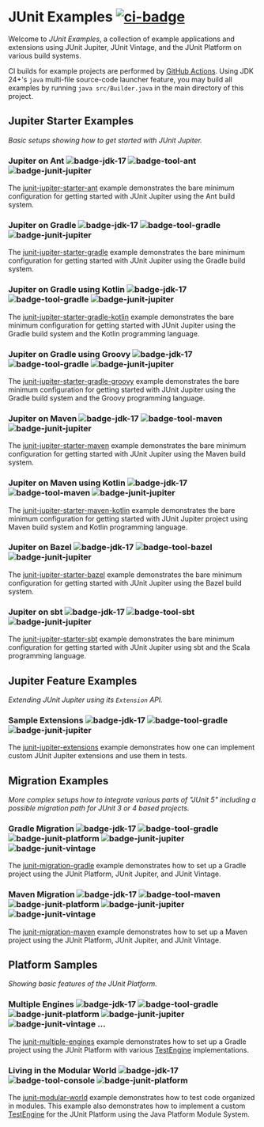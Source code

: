# JUnit Examples [![ci-badge]][ci-actions]

Welcome to _JUnit Examples_, a collection of example applications and extensions
using JUnit Jupiter, JUnit Vintage, and the JUnit Platform on various build systems.

CI builds for example projects are performed by [GitHub Actions][ci-actions]. Using JDK 24+'s
`java` multi-file source-code launcher feature, you may build all examples by running
`java src/Builder.java` in the main directory of this project.

## Jupiter Starter Examples

_Basic setups showing how to get started with JUnit Jupiter._

### Jupiter on Ant ![badge-jdk-17] ![badge-tool-ant] ![badge-junit-jupiter]

The [junit-jupiter-starter-ant] example demonstrates the bare minimum configuration for
getting started with JUnit Jupiter using the Ant build system.

### Jupiter on Gradle ![badge-jdk-17] ![badge-tool-gradle] ![badge-junit-jupiter]

The [junit-jupiter-starter-gradle] example demonstrates the bare minimum configuration for
getting started with JUnit Jupiter using the Gradle build system.

### Jupiter on Gradle using Kotlin ![badge-jdk-17] ![badge-tool-gradle] ![badge-junit-jupiter]

The [junit-jupiter-starter-gradle-kotlin] example demonstrates the bare minimum
configuration for getting started with JUnit Jupiter using the Gradle build system and the
Kotlin programming language.

### Jupiter on Gradle using Groovy ![badge-jdk-17] ![badge-tool-gradle] ![badge-junit-jupiter]

The [junit-jupiter-starter-gradle-groovy] example demonstrates the bare minimum
configuration for getting started with JUnit Jupiter using the Gradle build system and the
Groovy programming language.

### Jupiter on Maven ![badge-jdk-17] ![badge-tool-maven] ![badge-junit-jupiter]

The [junit-jupiter-starter-maven] example demonstrates the bare minimum configuration for
getting started with JUnit Jupiter using the Maven build system.

### Jupiter on Maven using Kotlin ![badge-jdk-17] ![badge-tool-maven] ![badge-junit-jupiter]

The [junit-jupiter-starter-maven-kotlin] example demonstrates the bare minimum configuration for
getting started with JUnit Jupiter project using Maven build system and Kotlin programming language.

### Jupiter on Bazel ![badge-jdk-17] ![badge-tool-bazel] ![badge-junit-jupiter]

The [junit-jupiter-starter-bazel] example demonstrates the bare minimum configuration for
getting started with JUnit Jupiter using the Bazel build system.

### Jupiter on sbt ![badge-jdk-17] ![badge-tool-sbt] ![badge-junit-jupiter]

The [junit-jupiter-starter-sbt] example demonstrates the bare minimum configuration for
getting started with JUnit Jupiter using sbt and the Scala programming language.

## Jupiter Feature Examples

_Extending JUnit Jupiter using its `Extension` API._

### Sample Extensions ![badge-jdk-17] ![badge-tool-gradle] ![badge-junit-jupiter]

The [junit-jupiter-extensions] example demonstrates how one can implement custom
JUnit Jupiter extensions and use them in tests.


## Migration Examples

_More complex setups how to integrate various parts of "JUnit 5" including a
possible migration path for JUnit 3 or 4 based projects._

### Gradle Migration ![badge-jdk-17] ![badge-tool-gradle] ![badge-junit-platform] ![badge-junit-jupiter] ![badge-junit-vintage]

The [junit-migration-gradle] example demonstrates how to set up a Gradle project
using the JUnit Platform, JUnit Jupiter, and JUnit Vintage.

### Maven Migration ![badge-jdk-17] ![badge-tool-maven] ![badge-junit-platform] ![badge-junit-jupiter] ![badge-junit-vintage]

The [junit-migration-maven] example demonstrates how to set up a Maven project
using the JUnit Platform, JUnit Jupiter, and JUnit Vintage.


## Platform Samples
_Showing basic features of the JUnit Platform._

### Multiple Engines ![badge-jdk-17] ![badge-tool-gradle] ![badge-junit-platform] ![badge-junit-jupiter] ![badge-junit-vintage] ...

The [junit-multiple-engines] example demonstrates how to set up a Gradle project
using the JUnit Platform with various [TestEngine][guide-custom-engine] implementations.

### Living in the Modular World ![badge-jdk-17] ![badge-tool-console] ![badge-junit-platform]

The [junit-modular-world] example demonstrates how to test code organized in modules.
This example also demonstrates how to implement a custom [TestEngine][guide-custom-engine]
for the JUnit Platform using the Java Platform Module System.

[junit-jupiter-extensions]: junit-jupiter-extensions
[junit-jupiter-starter-ant]: junit-jupiter-starter-ant
[junit-jupiter-starter-gradle]: junit-jupiter-starter-gradle
[junit-jupiter-starter-gradle-groovy]: junit-jupiter-starter-gradle-groovy
[junit-jupiter-starter-gradle-kotlin]: junit-jupiter-starter-gradle-kotlin
[junit-jupiter-starter-maven]: junit-jupiter-starter-maven
[junit-jupiter-starter-maven-kotlin]: junit-jupiter-starter-maven-kotlin
[junit-jupiter-starter-bazel]: junit-jupiter-starter-bazel
[junit-jupiter-starter-sbt]: junit-jupiter-starter-sbt
[junit-migration-gradle]: junit-migration-gradle
[junit-migration-maven]: junit-migration-maven
[junit-multiple-engines]: junit-multiple-engines
[junit-modular-world]: junit-modular-world

[badge-jdk-17]: https://img.shields.io/badge/jdk-17-orange.svg "JDK-17"
[badge-tool-ant]: https://img.shields.io/badge/tool-ant-aa167e.svg "Ant"
[badge-tool-gradle]: https://img.shields.io/badge/tool-gradle-209bc4.svg "Gradle wrapper included"
[badge-tool-maven]: https://img.shields.io/badge/tool-maven-0440af.svg "Maven wrapper included"
[badge-tool-bazel]: https://img.shields.io/badge/tool-bazel-43a047.svg "Bazel"
[badge-tool-sbt]: https://img.shields.io/badge/tool-sbt-4A34BC.svg "SBT"
[badge-tool-console]: https://img.shields.io/badge/tool-console-022077.svg "Command line tools"
[badge-junit-platform]: https://img.shields.io/badge/junit-platform-brightgreen.svg "JUnit Platform"
[badge-junit-jupiter]: https://img.shields.io/badge/junit-jupiter-green.svg "JUnit Jupiter Engine"
[badge-junit-vintage]: https://img.shields.io/badge/junit-vintage-yellowgreen.svg "JUnit Vintage Engine"

[ci-badge]:https://github.com/junit-team/junit-examples/workflows/Build%20all%20examples/badge.svg "CI build status"
[ci-actions]: https://github.com/junit-team/junit-examples/actions

[guide-custom-engine]: https://docs.junit.org/current/user-guide/#launcher-api-engines-custom "Plugging in Your Own Test Engine"


